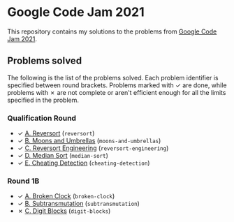 # Google Code Jam 2021

This repository contains my solutions to the problems from [Google Code Jam 2021][1].

## Problems solved

The following is the list of the problems solved. Each problem identifier is specified between round brackets. Problems marked with ✓ are done, while problems with ✗ are not complete or aren't efficient enough for all the limits specified in the problem.

### Qualification Round

* ✓ [A. Reversort][qual1] (`reversort`)
* ✓ [B. Moons and Umbrellas][qual2] (`moons-and-umbrellas`)
* ✓ [C. Reversort Engineering][qual3] (`reversort-engineering`)
* ✓ [D. Median Sort][qual4] (`median-sort`)
* ✓ [E. Cheating Detection][qual5] (`cheating-detection`)

### Round 1B

* ✓ [A. Broken Clock][round1b1] (`broken-clock`)
* ✓ [B. Subtransmutation][round1b2] (`subtransmutation`)
* ✗ [C. Digit Blocks][round1b3] (`digit-blocks`)

[1]: https://codingcompetitions.withgoogle.com/codejam
[qual1]: https://codingcompetitions.withgoogle.com/codejam/round/000000000043580a/00000000006d0a5c
[qual2]: https://codingcompetitions.withgoogle.com/codejam/round/000000000043580a/00000000006d1145
[qual3]: https://codingcompetitions.withgoogle.com/codejam/round/000000000043580a/00000000006d12d7
[qual4]: https://codingcompetitions.withgoogle.com/codejam/round/000000000043580a/00000000006d1284
[qual5]: https://codingcompetitions.withgoogle.com/codejam/round/000000000043580a/00000000006d1155
[round1b1]: https://codingcompetitions.withgoogle.com/codejam/round/0000000000435baf/00000000007ae694
[round1b2]: https://codingcompetitions.withgoogle.com/codejam/round/0000000000435baf/00000000007ae4aa
[round1b3]: https://codingcompetitions.withgoogle.com/codejam/round/0000000000435baf/00000000007ae37b